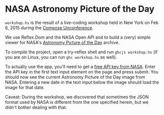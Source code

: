 NASA Astronomy Picture of the Day
=================================

`workshop.hs` is the result of a live-coding workshop held in New York on Feb 6, 2015 during the [Compose Unconference](http://www.composeconference.org/2016/unconference/).

We use Reflex.Dom and the NASA Open API and  to build a (very) simple viewer for NASA's [Astronomy Picture of the Day](http://apod.nasa.gov/apod/astropix.html) archive.

To compile the project, open a try-reflex shell and run `ghcjs workshop.hs` (if you are on Linux, you can run `ghc workshop.hs` as well).

To actually use the app, you'll need to get a [free API key from NASA](https://api.nasa.gov/index.html#apply-for-an-api-key). Enter the API key in the first text input element on the page and press submit. You should now see the current Astronomy Picture of the Day image from NASA. Entering a new date in the text input below the image should load the image for that date.

Caveat: During the workshop, we discovered that sometimes the JSON format used by NASA is different from the one specified herein, but we didn't bother dealing with that.
